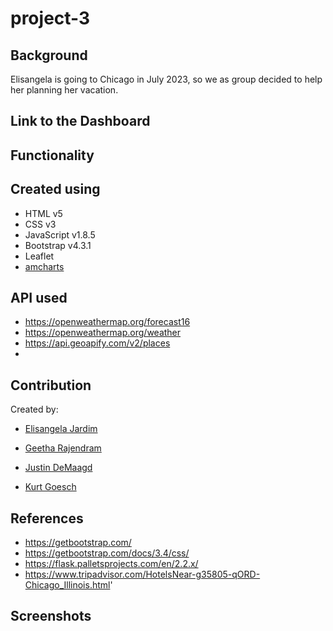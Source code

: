 # project-3

## Background

Elisangela is going to Chicago in July 2023, so we as group decided to help her planning her vacation. 

## Link to the Dashboard


## Functionality


## Created using

* HTML v5
* CSS v3
* JavaScript v1.8.5
* Bootstrap v4.3.1
* Leaflet
* [amcharts](https://www.amcharts.com/free-animated-svg-weather-icons/)

## API used
 * https://openweathermap.org/forecast16
 * https://openweathermap.org/weather
 * https://api.geoapify.com/v2/places
 * 

## Contribution

Created by:

* [Elisangela Jardim](https://github.com/ElisJardim)

* [Geetha Rajendram](https://github.com/Geetraje)

* [Justin DeMaagd](https://github.com/DeMaagdJ)

* [Kurt Goesch](https://github.com/KurtGoesch)

## References

* https://getbootstrap.com/
* https://getbootstrap.com/docs/3.4/css/
* https://flask.palletsprojects.com/en/2.2.x/
* https://www.tripadvisor.com/HotelsNear-g35805-qORD-Chicago_Illinois.html'


## Screenshots

